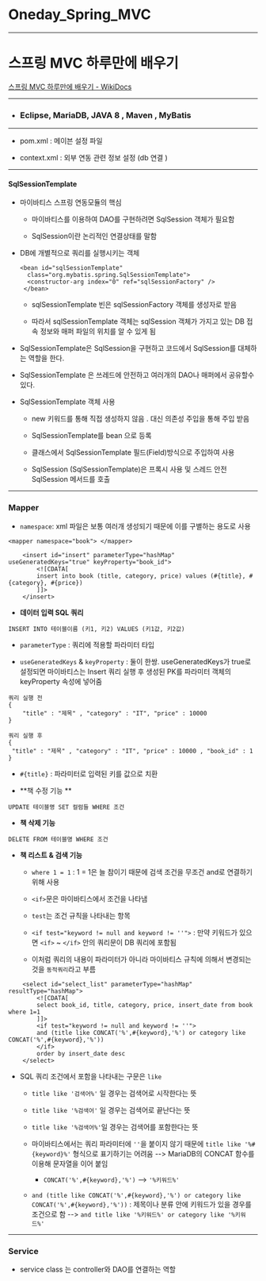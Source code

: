# Oneday_Spring_MVC

---

# 스프링 MVC 하루만에 배우기

[](https://wikidocs.net/book/5792)[스프링 MVC 하루만에 배우기 - WikiDocs](https://wikidocs.net/book/5792)

---

- ### Eclipse, MariaDB, JAVA 8 , Maven , MyBatis

---

- pom.xml : 메이븐 설정 파일

- context.xml : 외부 연동 관련 정보 설정 (db 연결 )

---

#### SqlSessionTemplate

- 마이바티스 스프링 연동모듈의 핵심
  
  - 마이바티스를 이용하여 DAO를 구현하려면 SqlSession 객체가 필요함
  
  - SqlSession이란 논리적인 연결상태를 말함
  
  

- DB에 개별적으로 쿼리를 실행시키는 객체
  
  ```
  <bean id="sqlSessionTemplate"
    class="org.mybatis.spring.SqlSessionTemplate">
    <constructor-arg index="0" ref="sqlSessionFactory" />
   </bean>  
  ```
  
  - sqlSessionTemplate 빈은 sqlSessionFactory 객체를 생성자로 받음
  
  - 따라서 sqlSessionTemplate 객체는 sqlSession 객체가 가지고 있는 DB 접속 정보와 매퍼 파일의 위치를 알 수 있게 됨

- SqlSessionTemplate은 SqlSession을 구현하고 코드에서 SqlSession를 대체하는 역할을 한다.

- SqlSessionTemplate 은 쓰레드에 안전하고 여러개의 DAO나 매퍼에서 공유할수 있다.

- SqlSessionTemplate 객체 사용
  
  - new 키워드를 통해 직접 생성하지 않음 .  대신 의존성 주입을 통해 주입 받음 
  
  - SqlSessionTemplate를 bean 으로 등록
  
  - 클래스에서 SqlSessionTemplate 필드(Field)방식으로 주입하여 사용
  
  - SqlSession (SqlSessionTemplate)은 프록시 사용 및 스레드 안전 SqlSession 메서드를 호출

---

### Mapper

- `namespace`:  xml 파일은 보통 여러개 생성되기 때문에 이를 구별하는 용도로 사용

```
<mapper namespace="book"> </mapper>
```

```
    <insert id="insert" parameterType="hashMap" useGeneratedKeys="true" keyProperty="book_id">  
        <![CDATA[
        insert into book (title, category, price) values (#{title}, #{category}, #{price})
        ]]>
    </insert>
```



- **데이터 입력 SQL 쿼리**

`INSERT INTO 테이블이름 (키1, 키2) VALUES (키1값, 키2값)`

- `parameterType` : 쿼리에 적용할 파라미터 타입

- `useGeneratedKeys` & `keyProperty` : 둘이 한쌍.  useGeneratedKeys가 true로 설정되면 마이바티스는 Insert 쿼리 실행 후 생성된 PK를 파라미터 객체의 keyProperty 속성에 넣어줌 

```
쿼리 실행 전 
{
    "title" : "제목" , "category" : "IT", "price" : 10000
}
```

```
쿼리 실행 후 
{
 "title" : "제목" , "category" : "IT", "price" : 10000 , "book_id" : 1
}
```

- `#{title}` : 파라미터로 입력된 키를 값으로 치환 



- **책 수정 기능 **

`UPDATE 테이블명 SET 컬럼들 WHERE 조건`



- **책 삭제 기능**

`DELETE FROM 테이블명 WHERE 조건`



- **책 리스트 & 검색 기능**
  
  - `where 1 = 1` : 1 = 1은 늘 참이기 때문에 검색 조건을 무조건 and로 연결하기 위해 사용
  
  - `<if>`문은 마이바티스에서 조건을 나타냄
  
  - `test`는 조건 규칙을 나타내는 항목
  
  - `<if test="keyword != null and keyword != ''">` : 만약 키워드가 있으면  `<if>` ~ `</if>` 안의 쿼리문이 DB 쿼리에 포함됨 
  
  - 이처럼 쿼리의 내용이 파라미터가 아니라 마이바티스 규칙에 의해서 변경되는 것을 `동적쿼리`라고 부름 

```
    <select id="select_list" parameterType="hashMap" resultType="hashMap">
        <![CDATA[
        select book_id, title, category, price, insert_date from book where 1=1
        ]]>
        <if test="keyword != null and keyword != ''">
        and (title like CONCAT('%',#{keyword},'%') or category like CONCAT('%',#{keyword},'%'))
        </if>
        order by insert_date desc
    </select>
```

* SQL 쿼리 조건에서 포함을 나타내는 구문은 `like`
  
  * `title like '검색어%'` 일 경우는 검색어로 시작한다는 뜻
  
  * `title like '%검색어'` 일 경우는 검색어로 끝난다는 뜻
  
  * `title like '%검색어%'`일 경우는 검색어를 포함한다는 뜻
  
  * 마이바티스에서는 쿼리 파라미터에 `''`을 붙이지 않기 때문에 `title like '%#{keyword}%'` 형식으로 표기하기는 어려움 --> MariaDB의 CONCAT 함수를 이용해 문자열을 이어 붙임
    
    * `CONCAT('%',#{keyword},'%')` --> `'%키워드%'`
  
  * `and (title like CONCAT('%',#{keyword},'%') or category like CONCAT('%',#{keyword},'%'))`  : 제목이나 분류 안에 키워드가 있을 경우를 조건으로 함  --> `and title like '%키워드%' or category like '%키워드%'`

---

### Service

- service class 는 controller와 DAO를 연결하는 역할 